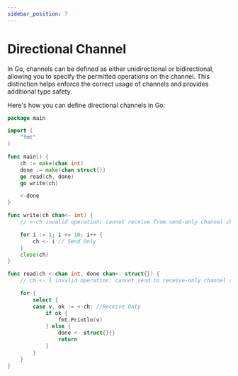 ```yaml
---
sidebar_position: 7
---
```


# Directional Channel

In Go, channels can be defined as either unidirectional or bidirectional, allowing you to specify the permitted operations on the channel. This distinction helps enforce the correct usage of channels and provides additional type safety.

Here's how you can define directional channels in Go:

```go
package main

import (
	"fmt"
)

func main() {
	ch := make(chan int)
	done := make(chan struct{})
	go read(ch, done)
	go write(ch)

	<-done
}

func write(ch chan<- int) {
	// <-ch invalid operation: cannot receive from send-only channel ch

	for i := 1; i <= 10; i++ {
		ch <- i // Send Only
	}
	close(ch)
}

func read(ch <-chan int, done chan<- struct{}) {
	// ch <- 1 invalid operation: cannot send to receive-only channel ch

	for {
		select {
		case v, ok := <-ch: //Receive Only
			if ok {
				fmt.Println(v)
			} else {
				done <- struct{}{}
				return
			}
		}
	}
}
```